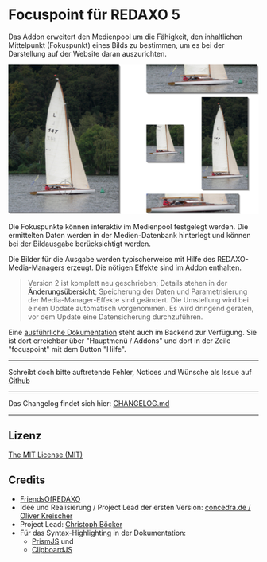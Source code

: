 # Focuspoint für REDAXO 5

Das Addon erweitert den Medienpool um die Fähigkeit, den inhaltlichen Mittelpunkt (Fokuspunkt) eines
Bilds zu bestimmen, um es bei der Darstellung auf der Website daran auszurichten.

![Beispiel](docs/assets/fp.png)

Die Fokuspunkte können interaktiv im Medienpool festgelegt werden. Die ermittelten Daten werden in
der Medien-Datenbank hinterlegt und können bei der Bildausgabe berücksichtigt werden.

Die Bilder für die Ausgabe werden typischerweise mit Hilfe des REDAXO-Media-Managers erzeugt. Die
nötigen Effekte sind im Addon enthalten.

> Version 2 ist komplett neu geschrieben; Details stehen in der [Änderungsübersicht](docs/changes_2_0.md);
> Speicherung der Daten und Parametrisierung der Media-Manager-Effekte sind geändert. Die Umstellung
> wird bei einem Update automatisch vorgenommen. Es wird dringend geraten, vor dem Update eine
> Datensicherung durchzuführen.

Eine [ausführliche Dokumentation](docs/overview.md) steht auch im Backend zur Verfügung. Sie ist dort
erreichbar über "Hauptmenü / Addons" und dort in der Zeile "focuspoint" mit dem Button "Hilfe".

___

Schreibt doch bitte auftretende Fehler, Notices und Wünsche als Issue auf [Github](https://github.com/FriendsOfREDAXO/focuspoint/issues)

___

Das Changelog findet sich hier: [CHANGELOG.md](docs/CHANGELOG.md)

---


## Lizenz

[The MIT License (MIT)](LICENSE.md)

## Credits

- [FriendsOfREDAXO](https://github.com/FriendsOfREDAXO)
- Idee und Realisierung / Project Lead der ersten Version: [concedra.de / Oliver Kreischer](http://concedra.de)
- Project Lead: [Christoph Böcker](https://github.com/christophboecker)
- Für das Syntax-Highlighting in der Dokumentation:
    - [PrismJS](https://prismjs.com/) und
    - [ClipboardJS](https://clipboardjs.com/)
